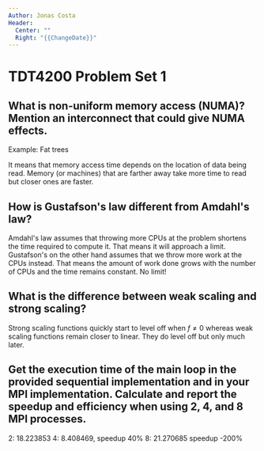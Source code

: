 ```yaml
---
Author: Jonas Costa
Header:
  Center: ""
  Right: "{{ChangeDate}}"
---
```


# TDT4200 Problem Set 1

## What is non-uniform memory access (NUMA)? Mention an interconnect that could give NUMA effects.

Example: Fat trees

It means that memory access time depends on the location of data being read. Memory (or machines) that are farther away take more time to read but closer ones are faster.

## How is Gustafson's law different from Amdahl's law?

Amdahl's law assumes that throwing more CPUs at the problem shortens the time required to compute it. That means it will approach a limit. Gustafson's on the other hand assumes that we throw more work at the CPUs instead. That means the amount of work done grows with the number of CPUs and the time remains constant. No limit!

## What is the difference between weak scaling and strong scaling?

Strong scaling functions quickly start to level off when $f \neq 0$ whereas weak scaling functions remain closer to linear. They do level off but only much later.

## Get the execution time of the main loop in the provided sequential implementation and in your MPI implementation. Calculate and report the speedup and efficiency when using 2, 4, and 8 MPI processes.

2: 18.223853
4: 8.408469, speedup 40%
8: 21.270685 speedup -200%

<div style="break-after:page"></div>